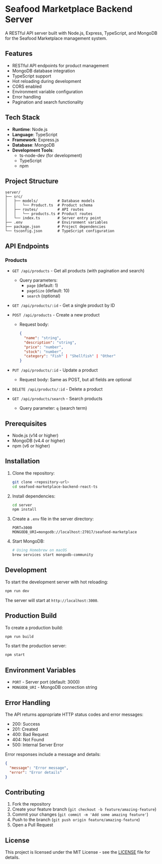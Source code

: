 # Seafood Marketplace Backend Server

A RESTful API server built with Node.js, Express, TypeScript, and MongoDB for the Seafood Marketplace management system.

## Features

- RESTful API endpoints for product management
- MongoDB database integration
- TypeScript support
- Hot reloading during development
- CORS enabled
- Environment variable configuration
- Error handling
- Pagination and search functionality

## Tech Stack

- **Runtime**: Node.js
- **Language**: TypeScript
- **Framework**: Express.js
- **Database**: MongoDB
- **Development Tools**: 
  - ts-node-dev (for development)
  - TypeScript
  - npm

## Project Structure

```
server/
├── src/
│   ├── models/         # Database models
│   │   └── Product.ts  # Product schema
│   ├── routes/         # API routes
│   │   └── products.ts # Product routes
│   └── index.ts        # Server entry point
├── .env                # Environment variables
├── package.json        # Project dependencies
└── tsconfig.json       # TypeScript configuration
```

## API Endpoints

### Products

- `GET /api/products` - Get all products (with pagination and search)
  - Query parameters:
    - `page` (default: 1)
    - `pageSize` (default: 10)
    - `search` (optional)

- `GET /api/products/:id` - Get a single product by ID

- `POST /api/products` - Create a new product
  - Request body:
    ```json
    {
      "name": "string",
      "description": "string",
      "price": "number",
      "stock": "number",
      "category": "Fish" | "Shellfish" | "Other"
    }
    ```

- `PUT /api/products/:id` - Update a product
  - Request body: Same as POST, but all fields are optional

- `DELETE /api/products/:id` - Delete a product

- `GET /api/products/search` - Search products
  - Query parameter: `q` (search term)

## Prerequisites

- Node.js (v14 or higher)
- MongoDB (v4.4 or higher)
- npm (v6 or higher)

## Installation

1. Clone the repository:
   ```bash
   git clone <repository-url>
   cd seafood-marketplace-backend-react-ts
   ```

2. Install dependencies:
   ```bash
   cd server
   npm install
   ```

3. Create a `.env` file in the server directory:
   ```
   PORT=3000
   MONGODB_URI=mongodb://localhost:27017/seafood-marketplace
   ```

4. Start MongoDB:
   ```bash
   # Using Homebrew on macOS
   brew services start mongodb-community
   ```

## Development

To start the development server with hot reloading:

```bash
npm run dev
```

The server will start at `http://localhost:3000`.

## Production Build

To create a production build:

```bash
npm run build
```

To start the production server:

```bash
npm start
```

## Environment Variables

- `PORT` - Server port (default: 3000)
- `MONGODB_URI` - MongoDB connection string

## Error Handling

The API returns appropriate HTTP status codes and error messages:

- 200: Success
- 201: Created
- 400: Bad Request
- 404: Not Found
- 500: Internal Server Error

Error responses include a message and details:

```json
{
  "message": "Error message",
  "error": "Error details"
}
```

## Contributing

1. Fork the repository
2. Create your feature branch (`git checkout -b feature/amazing-feature`)
3. Commit your changes (`git commit -m 'Add some amazing feature'`)
4. Push to the branch (`git push origin feature/amazing-feature`)
5. Open a Pull Request

## License

This project is licensed under the MIT License - see the [LICENSE](LICENSE) file for details. 